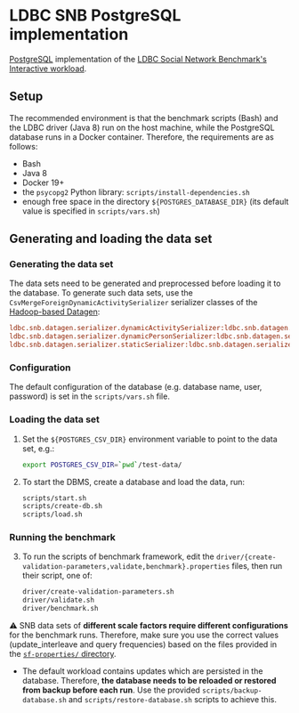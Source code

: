 # LDBC SNB PostgreSQL implementation

[PostgreSQL](https://www.postgresql.org/) implementation of the [LDBC Social Network Benchmark's Interactive workload](https://github.com/ldbc/ldbc_snb_docs).

## Setup

The recommended environment is that the benchmark scripts (Bash) and the LDBC driver (Java 8) run on the host machine, while the PostgreSQL database runs in a Docker container. Therefore, the requirements are as follows:

* Bash
* Java 8
* Docker 19+
* the `psycopg2` Python library: `scripts/install-dependencies.sh`
* enough free space in the directory `${POSTGRES_DATABASE_DIR}` (its default value is specified in `scripts/vars.sh`)

## Generating and loading the data set

### Generating the data set

The data sets need to be generated and preprocessed before loading it to the database. To generate such data sets, use the `CsvMergeForeignDynamicActivitySerializer` serializer classes of the [Hadoop-based Datagen](https://github.com/ldbc/ldbc_snb_datagen_hadoop):

```ini
ldbc.snb.datagen.serializer.dynamicActivitySerializer:ldbc.snb.datagen.serializer.snb.csv.dynamicserializer.activity.CsvMergeForeignDynamicActivitySerializer
ldbc.snb.datagen.serializer.dynamicPersonSerializer:ldbc.snb.datagen.serializer.snb.csv.dynamicserializer.person.CsvMergeForeignDynamicPersonSerializer
ldbc.snb.datagen.serializer.staticSerializer:ldbc.snb.datagen.serializer.snb.csv.staticserializer.CsvMergeForeignStaticSerializer
```

### Configuration

The default configuration of the database (e.g. database name, user, password) is set in the `scripts/vars.sh` file.

### Loading the data set

1. Set the `${POSTGRES_CSV_DIR}` environment variable to point to the data set, e.g.:

    ```bash
    export POSTGRES_CSV_DIR=`pwd`/test-data/
    ```

2. To start the DBMS, create a database and load the data, run:

    ```bash
    scripts/start.sh
    scripts/create-db.sh
    scripts/load.sh
    ```

### Running the benchmark

3. To run the scripts of benchmark framework, edit the `driver/{create-validation-parameters,validate,benchmark}.properties` files, then run their script, one of:

    ```bash
    driver/create-validation-parameters.sh
    driver/validate.sh
    driver/benchmark.sh
    ```

:warning: SNB data sets of **different scale factors require different configurations** for the benchmark runs. Therefore, make sure you use the correct values (update_interleave and query frequencies) based on the files provided in the [`sf-properties/` directory](sf-properties/).

* The default workload contains updates which are persisted in the database. Therefore, **the database needs to be reloaded or restored from backup before each run**. Use the provided `scripts/backup-database.sh` and `scripts/restore-database.sh` scripts to achieve this.
